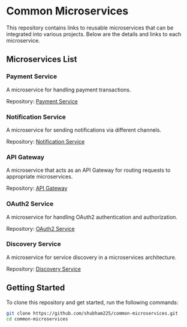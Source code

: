 # Common Microservices

This repository contains links to reusable microservices that can be integrated into various projects. Below are the details and links to each microservice.

## Microservices List

### Payment Service
A microservice for handling payment transactions.

Repository: [Payment Service](https://github.com/shubham225/common-microservices/tree/main/payment-service)

### Notification Service
A microservice for sending notifications via different channels.

Repository: [Notification Service](https://github.com/shubham225/common-microservices/tree/main/notification-service)

### API Gateway
A microservice that acts as an API Gateway for routing requests to appropriate microservices.

Repository: [API Gateway](https://github.com/shubham225/api-gateway)

### OAuth2 Service
A microservice for handling OAuth2 authentication and authorization.

Repository: [OAuth2 Service](https://github.com/shubham225/authorization-service)

### Discovery Service
A microservice for service discovery in a microservices architecture.

Repository: [Discovery Service](https://github.com/shubham225/common-microservices/tree/main/notification-service)

## Getting Started

To clone this repository and get started, run the following commands:

```bash
git clone https://github.com/shubham225/common-microservices.git
cd common-microservices